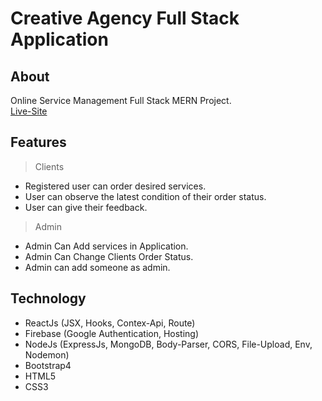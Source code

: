 # Creative Agency Full Stack Application

## About
Online Service Management Full Stack MERN Project.  
[Live-Site](https://creative-agency-mern.web.app)

## Features 
> Clients
   - Registered user can order desired services.
   - User can observe the latest condition of their order status. 
   - User can give their feedback. 
> Admin
   - Admin Can Add services in Application.
   - Admin Can Change Clients Order Status.
   - Admin can add someone as admin. 

## Technology
- ReactJs (JSX, Hooks, Contex-Api, Route)
- Firebase (Google Authentication, Hosting)
- NodeJs (ExpressJs, MongoDB, Body-Parser, CORS, File-Upload, Env, Nodemon)
- Bootstrap4
- HTML5
- CSS3

